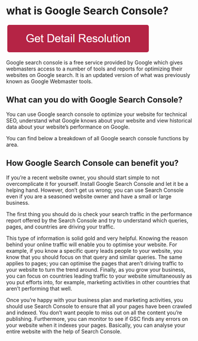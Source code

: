 # what is Google Search Console?

[![what is google search console](redd.png)](https://github.com/techworkie/what.is.google.search.console)



Google search console is a free service provided by Google which gives webmasters access to a number of tools and reports for optimizing their websites on Google search. It is an updated version of what was previously known as Google Webmaster tools.

## What can you do with Google Search Console?
You can use Google search console to optimize your website for technical SEO, understand what Google knows about your website and view historical data about your website’s performance on Google.

You can find below a breakdown of all Google search console functions by area.


## How Google Search Console can benefit you?

If you’re a recent website owner, you should start simple to not overcomplicate it for yourself. Install Google Search Console and let it be a helping hand. However, don’t get us wrong; you can use Search Console even if you are a seasoned website owner and have a small or large business. 

The first thing you should do is check your search traffic in the performance report offered by the Search Console and try to understand which queries, pages, and countries are driving your traffic. 

This type of information is solid gold and very helpful. Knowing the reason behind your online traffic will enable you to optimise your website. For example, if you know a specific query leads people to your website, you know that you should focus on that query and similar queries. The same applies to pages; you can optimise the pages that aren’t driving traffic to your website to turn the trend around. Finally, as you grow your business, you can focus on countries leading traffic to your website simultaneously as you put efforts into, for example, marketing activities in other countries that aren’t performing that well. 

Once you’re happy with your business plan and marketing activities, you should use Search Console to ensure that all your pages have been crawled and indexed. You don’t want people to miss out on all the content you’re publishing. Furthermore, you can monitor to see if GSC finds any errors on your website when it indexes your pages. Basically, you can analyse your entire website with the help of Search Console. 
